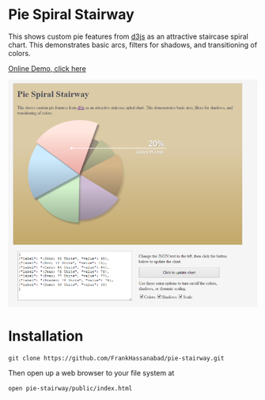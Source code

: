 Pie Spiral Stairway
=======

This shows custom pie features from <a href="http://d3js.org/">d3js</a> as an attractive
staircase spiral chart.  This demonstrates basic arcs, filters for shadows,
and transitioning of colors.

[Online Demo, click here](https://rawgithub.com/FrankHassanabad/pie-stairway/master/public/index.html)

<p align="center">
  <img src="readme-media/pie.png?raw=true" alt="Pie Screen Shot"/>
</p>

# Installation
```
git clone https://github.com/FrankHassanabad/pie-stairway.git
```

Then open up a web browser to your file system at
```
open pie-stairway/public/index.html
```
